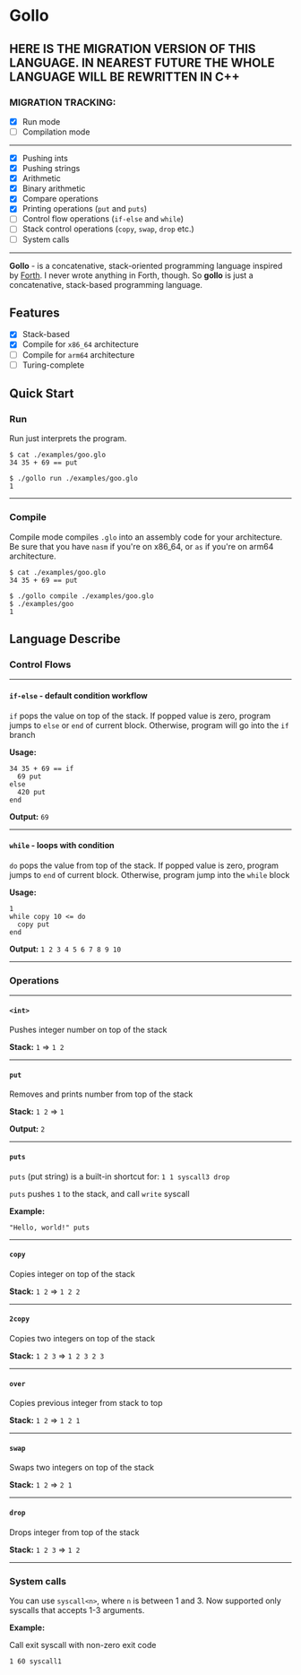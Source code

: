 # Gollo

## HERE IS THE MIGRATION VERSION OF THIS LANGUAGE. IN NEAREST FUTURE THE WHOLE LANGUAGE WILL BE REWRITTEN IN C++

### MIGRATION TRACKING:
- [x] Run mode
- [ ] Compilation mode
---
- [x] Pushing ints
- [x] Pushing strings
- [x] Arithmetic
- [x] Binary arithmetic
- [x] Compare operations
- [x] Printing operations (`put` and `puts`)
- [ ] Control flow operations (`if-else` and `while`)
- [ ] Stack control operations (`copy`, `swap`, `drop` etc.)
- [ ] System calls
---

**Gollo** - is a  concatenative, stack-oriented programming language inspired by [Forth](https://en.wikipedia.org/wiki/Forth_(programming_language)). I never wrote anything in Forth, though. So **gollo** is just a concatenative, stack-based programming language.

## Features
- [x] Stack-based
- [x] Compile for `x86_64` architecture
- [ ] Compile for `arm64` architecture
- [ ] Turing-complete

## Quick Start

### Run

Run just interprets the program.

```console
$ cat ./examples/goo.glo
34 35 + 69 == put

$ ./gollo run ./examples/goo.glo
1
```

---

### Compile

Compile mode compiles `.glo` into an assembly code for your architecture. Be sure that you have `nasm` if you're on x86_64, or `as` if you're on arm64 architecture.

```console
$ cat ./examples/goo.glo
34 35 + 69 == put

$ ./gollo compile ./examples/goo.glo
$ ./examples/goo
1
```

## Language Describe

### Control Flows

---

#### `if-else` - default condition workflow

`if` pops the value on top of the stack. If popped value is zero, program jumps to `else` or `end` of current block. Otherwise, program will go into the `if` branch

**Usage:**

```
34 35 + 69 == if
  69 put
else
  420 put
end
```

**Output:** `69`

---

#### `while` - loops with condition

`do` pops the value from top of the stack. If popped value is zero, program jumps to `end` of current block. Otherwise, program jump into the `while` block

**Usage:**

```
1
while copy 10 <= do
  copy put
end
```

**Output:** `1 2 3 4 5 6 7 8 9 10`

---

### Operations

---

#### `<int>`

Pushes integer number on top of the stack

**Stack:** `1` => `1 2`

---

#### `put`

Removes and prints number from top of the stack

**Stack:** `1 2` => `1`

**Output:** `2`

---

#### `puts`

`puts` (put string) is a built-in shortcut for: `1 1 syscall3 drop`

`puts` pushes `1` to the stack, and call `write` syscall

**Example:**

```
"Hello, world!" puts
```

---

#### `copy`

Copies integer on top of the stack

**Stack:** `1 2` => `1 2 2`

---

#### `2copy`

Copies two integers on top of the stack

**Stack:** `1 2 3` => `1 2 3 2 3`

---

#### `over`

Copies previous integer from stack to top

**Stack:** `1 2` => `1 2 1`

---

#### `swap`

Swaps two integers on top of the stack

**Stack:** `1 2` => `2 1`

---

#### `drop`

Drops integer from top of the stack

**Stack:** `1 2 3` => `1 2`

---

### System calls

You can use `syscall<n>`, where `n` is between 1 and 3. Now supported only syscalls that accepts 1-3 arguments.

**Example:**

Call exit syscall with non-zero exit code

```
1 60 syscall1
```